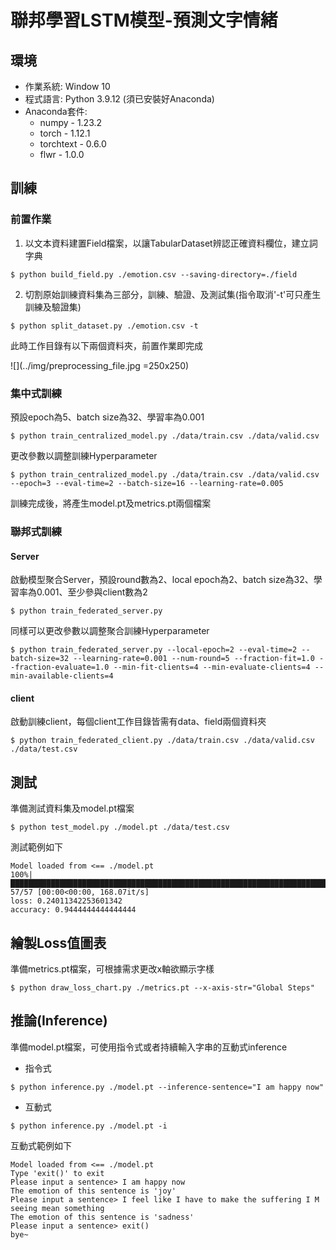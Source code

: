 # 聯邦學習LSTM模型-預測文字情緒
## 環境
+ 作業系統: Window 10
+ 程式語言: Python 3.9.12 (須已安裝好Anaconda)
+ Anaconda套件:
  + numpy - 1.23.2
  + torch - 1.12.1
  + torchtext - 0.6.0
  + flwr - 1.0.0
## 訓練
### 前置作業
1. 以文本資料建置Field檔案，以讓TabularDataset辨認正確資料欄位，建立詞字典
```
$ python build_field.py ./emotion.csv --saving-directory=./field
```
2. 切割原始訓練資料集為三部分，訓練、驗證、及測試集(指令取消'-t'可只產生訓練及驗證集)
```
$ python split_dataset.py ./emotion.csv -t
```
此時工作目錄有以下兩個資料夾，前置作業即完成

![](../img/preprocessing_file.jpg =250x250)
### 集中式訓練
預設epoch為5、batch size為32、學習率為0.001
```
$ python train_centralized_model.py ./data/train.csv ./data/valid.csv
```
更改參數以調整訓練Hyperparameter
```
$ python train_centralized_model.py ./data/train.csv ./data/valid.csv --epoch=3 --eval-time=2 --batch-size=16 --learning-rate=0.005
```
訓練完成後，將產生model.pt及metrics.pt兩個檔案
### 聯邦式訓練
#### Server
啟動模型聚合Server，預設round數為2、local epoch為2、batch size為32、學習率為0.001、至少參與client數為2
```
$ python train_federated_server.py
```
同樣可以更改參數以調整聚合訓練Hyperparameter
```
$ python train_federated_server.py --local-epoch=2 --eval-time=2 --batch-size=32 --learning-rate=0.001 --num-round=5 --fraction-fit=1.0 --fraction-evaluate=1.0 --min-fit-clients=4 --min-evaluate-clients=4 --min-available-clients=4
```
#### client
啟動訓練client，每個client工作目錄皆需有data、field兩個資料夾
```
$ python train_federated_client.py ./data/train.csv ./data/valid.csv ./data/test.csv
```
## 測試
準備測試資料集及model.pt檔案
```
$ python test_model.py ./model.pt ./data/test.csv
```
測試範例如下
```
Model loaded from <== ./model.pt
100%|█████████████████████████████████████████████████████████████████████████████████| 57/57 [00:00<00:00, 168.07it/s]
loss: 0.24011342253601342
accuracy: 0.9444444444444444
```
## 繪製Loss值圖表
準備metrics.pt檔案，可根據需求更改x軸欲顯示字樣
```
$ python draw_loss_chart.py ./metrics.pt --x-axis-str="Global Steps"
```
## 推論(Inference)
準備model.pt檔案，可使用指令式或者持續輸入字串的互動式inference
+ 指令式
```
$ python inference.py ./model.pt --inference-sentence="I am happy now"
```
+ 互動式
```
$ python inference.py ./model.pt -i
```
互動式範例如下
```
Model loaded from <== ./model.pt
Type 'exit()' to exit
Please input a sentence> I am happy now
The emotion of this sentence is 'joy'
Please input a sentence> I feel like I have to make the suffering I M seeing mean something
The emotion of this sentence is 'sadness'
Please input a sentence> exit()
bye~
```
